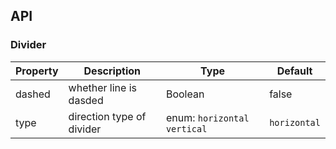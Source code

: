 ## API

### Divider

| Property | Description | Type | Default |
| -------- | ----------- | ---- | ------- |
| dashed | whether line is dasded | Boolean | false |
| type | direction type of divider | enum: `horizontal` `vertical` | `horizontal` |
